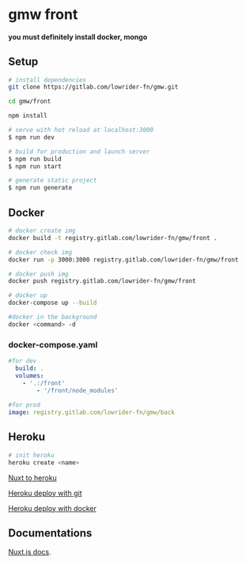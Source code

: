 # gmw front

#### you must definitely install docker, mongo

## Setup

```bash
# install dependencies
git clone https://gitlab.com/lowrider-fn/gmw.git

cd gmw/front

npm install

# serve with hot reload at localhost:3000
$ npm run dev

# build for production and launch server
$ npm run build
$ npm run start

# generate static project
$ npm run generate
```

## Docker

```bash
# docker create img
docker build -t registry.gitlab.com/lowrider-fn/gmw/front .

# docker check img
docker run -p 3000:3000 registry.gitlab.com/lowrider-fn/gmw/front

# docker push img
docker push registry.gitlab.com/lowrider-fn/gmw/front

# docker up
docker-compose up --build

#docker in the background
docker <command> -d
```

### docker-compose.yaml
```yaml
#for dev
  build: .
  volumes:
    - '.:/front'
		- '/front/node_modules'
	  
#for prod
image: registry.gitlab.com/lowrider-fn/gmw/back
```

## Heroku

```bash
# init heroku 
heroku create <name>
```
[Nuxt to heroku](https://ru.nuxtjs.org/faq/heroku-deployment/)

[Heroku deploy with git](https://devcenter.heroku.com/categories/deploying-with-git)

[Heroku deploy with docker](https://devcenter.heroku.com/articles/container-registry-and-runtime)

## Documentations
[Nuxt.js docs](https://nuxtjs.org).
